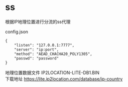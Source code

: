 # ss
根据IP地理位置进行分流的ss代理

config.json
```
{
    "listen": "127.0.0.1:7777",
    "server": "ip:port",
    "method": "AEAD_CHACHA20_POLY1305",
    "passwd": "password"
}
```

地理位置数据文件 IP2LOCATION-LITE-DB1.BIN  
下载地址 https://lite.ip2location.com/database/ip-country
